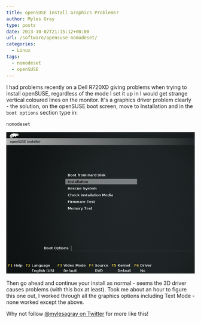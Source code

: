```yaml
---
title: openSUSE Install Graphics Problems?
author: Myles Gray
type: posts
date: 2013-10-02T21:15:12+00:00
url: /software/opensuse-nomodeset/
categories:
  - Linux
tags:
  - nomodeset
  - openSUSE
---
```


I had problems recently on a Dell R720XD giving problems when trying to install openSUSE, regardless of the mode I set it up in I would get strange vertical coloured lines on the monitor. It's a graphics driver problem clearly - the solution, on the openSUSE boot screen, move to Installation and in the `boot options` section type in:

    nomodeset
    

![OpenSuse nomodeset][1] 

Then go ahead and continue your install as normal - seems the 3D driver causes problems (with this box at least). Took me about an hour to figure this one out, I worked through all the graphics options including Text Mode - none worked except the above.

Why not follow [@mylesagray on Twitter][2] for more like this!

 [1]: images/opensuse_01.png
 [2]: https://twitter.com/mylesagray
